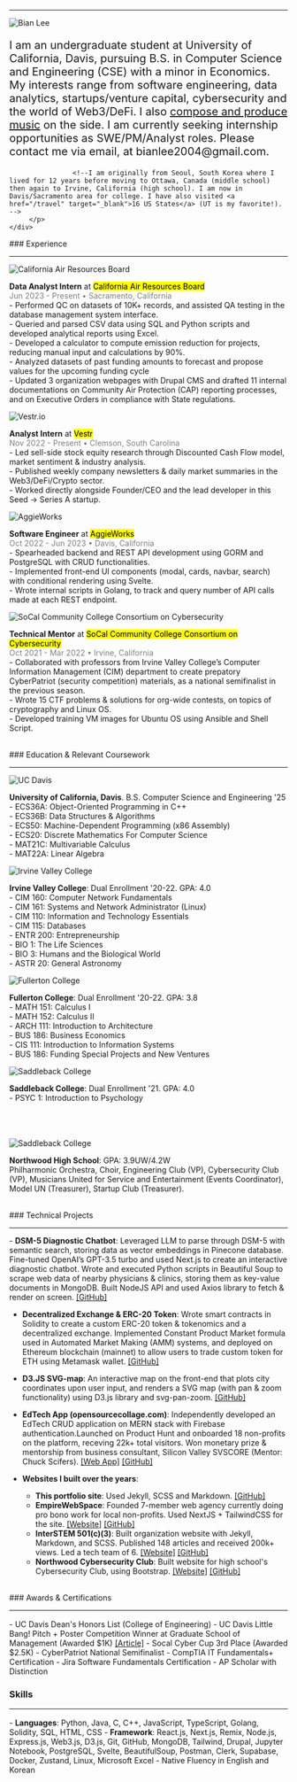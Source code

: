 ---
---

<hr/>
<div class="content-container">
    <img src="/assets/pfp_bian.jpeg" alt="Bian Lee" class="pfp-image">
    <div class="content-text">
        <p style="font-size: 1.25rem">
           I am an undergraduate student at University of California, Davis, pursuing B.S. in Computer Science and Engineering (CSE) with a minor in Economics. My interests range from software engineering, data analytics, startups/venture capital, cybersecurity and the world of Web3/DeFi. I also <a href="https://open.spotify.com/artist/5QHoUe5kwjvOfjfHrbVTBY?si=W__FkkEbQz-Wu1P7A69EFA" target="_blank">compose and produce music</a> on the side. I am currently seeking internship opportunities as SWE/PM/Analyst roles. Please contact me via email, at bianlee2004@gmail.com.

                    <!--I am originally from Seoul, South Korea where I lived for 12 years before moving to Ottawa, Canada (middle school) then again to Irvine, California (high school). I am now in Davis/Sacramento area for college. I have also visited <a href="/travel" target="_blank">16 US States</a> (UT is my favorite!).  -->
         </p>
    </div>

</div>
<!-- -->
### Experience
<hr/>
<div class="content-container">
<!--
    <img src="/assets/optimizing.jpeg" alt="Optimizing.com" class="content-image optimizing">
    <div class="content-text">
        <p>
            <b>Software Engineer Intern</b> at <mark>Optimizing.com</mark>
            <br/><span style="color: gray">Jun 2023 - Present • Austin, Texas</span>
            <br/> - Collaborated on the development of CRM for business clients with Stripe and Roger contract integrations.
            <br/> - Implemented front-end UI with Tailwind with LoaderFunctions and managed global state using Zustand.
            <br/> - Built nested routes in Remix in TypeScript and refactored reusable components to reduce redundancy by 20%
            <br/> - Designed relational (one-to-many) database schemas for customers & checkouts in Prisma and implemented API endpoints with ActionFunctions to listen to HTTP requests and interact with Supabase
            <br/> - Thoroughly followed Agile methodologies in 2-week sprints using development/staging/production environments
        </p>
    </div>
 -->
</div>
<div class="content-container">
    <img src="/assets/carb.jpeg" alt="California Air Resources Board" class="content-image">
    <div class="content-text">
        <p>
            <b>Data Analyst Intern</b> at <mark>California Air Resources Board</mark>
            <br/><span style="color: gray">Jun 2023 - Present • Sacramento, California</span>
            <br/> - Performed QC on datasets of 10K+ records, and assisted QA testing in the database management system interface.
            <br/> - Queried and parsed CSV data using SQL and Python scripts and developed analytical reports using Excel.
            <br/> - Developed a calculator to compute emission reduction for projects, reducing manual input and calculations by 90%.
            <br/> - Analyzed datasets of past funding amounts to forecast and propose values for the upcoming funding cycle
            <br/> - Updated 3 organization webpages with Drupal CMS and drafted 11 internal documentations on Community Air Protection (CAP) reporting processes, and on Executive Orders in compliance with State regulations.
        </p>
    </div>
</div>

<!--
<div class="content-container">
    <img src="/assets/carb.jpeg" alt="California Air Resources Board" class="content-image">
    <div class="content-text">
        <p>
            <b>Data Analyst Intern</b> at California Air Resources Board
            <br/> - Performed data quality control and assisted database migration to .NET system.
            <br/> - Generated analytical reports on CSV datasets using Excel, SQL query commands, and Python scripting. Developed a calculator tool to compute emission reduction data for equipment, given load factor values and formulas.
            <br/> - Assisted organization webpage creation with Drupal CMS. Drafted 11 internal documentations on Community Air Protection (CAP) reporting processes and on executive orders in compliance with State regulations.
        </p>
    </div>
</div>
-->

<div class="content-container">
    <img src="/assets/vestr.jpeg" alt="Vestr.io" class="content-image">
    <div class="content-text">
        <p>
            <b>Analyst Intern</b> at <mark>Vestr</mark>
            <br/><span style="color: gray">Nov 2022 - Present • Clemson, South Carolina</span>
            <br/> -  Led sell-side stock equity research through Discounted Cash Flow model, market sentiment & industry analysis.
            <br/> -  Published weekly company newsletters & daily market summaries in the Web3/DeFi/Crypto sector. <!-- <a href="/writing" target="_blank">[Writings]</a> -->
            <br/> - Worked directly alongside Founder/CEO and the lead developer in this Seed → Series A startup.
        </p>
    </div>
</div>

<div class="content-container">
    <img src="/assets/aggieworksSecond.jpeg" alt="AggieWorks" class="content-image">
    <div class="content-text">
        <p>
          <b>Software Engineer</b> at <mark>AggieWorks</mark>
          <br/><span style="color: gray">Oct 2022 - Jun 2023 • Davis, California</span>
          <br/> - Spearheaded backend and REST API development using GORM and PostgreSQL with CRUD functionalities.
          <br/> - Implemented front-end UI components (modal, cards, navbar, search) with conditional rendering using Svelte.
          <br/> - Wrote internal scripts in Golang, to track and query number of API calls made at each REST endpoint.
        </p>
    </div>
</div>

<div class="content-container">
    <img src="/assets/socal.png" alt="SoCal Community College Consortium on Cybersecurity" class="content-image">
    <div class="content-text">
        <p>
          <b>Technical Mentor</b> at <mark>SoCal Community College Consortium on Cybersecurity</mark>
            <br/><span style="color: gray">Oct 2021 - Mar 2022 • Irvine, California</span>
          <br/> - Collaborated with professors from Irvine Valley College’s Computer Information Management (CIM) department to
create prepatory CyberPatriot (security competition) materials, as a national semifinalist in the previous season. 
          <br/> - Wrote 15 CTF problems & solutions for org-wide contests, on topics of cryptography and Linux OS.
          <br/> - Developed training VM images for Ubuntu OS using Ansible and Shell Script. 
        </p>
    </div>
</div>

<!--
<div class="content-container">
    <img src="/assets/interstem.jpeg" alt="InterSTEM 501(c)(3)" class="content-image">
    <div class="content-text">
        <p>
          <b>Webmaster</b> at InterSTEM 501(c)(3)
          <br/> - Built organization website (<a href="https://interstem.us" target="_blank">interstem.us</a>) with Jekyll, Markdown, SCSS. Published 148 articles, w/ 200k+ views.
          <br/> - Remotely taught 3 students a prepatory curriculum to help attain CompTIA IT Fundamentals+ Certification.
        </p>
    </div>
</div>

-->

<!--
## Misc. Work Experience

- <b>Part-Time Cashier</b> at local restaurant
- <b>Part-Time Team Member</b> at Panera Bread
-->

<br/>
### Education & Relevant Coursework
<hr/>

<div class="content-container">
    <img src="/assets/davis.png" alt="UC Davis" class="content-image">
    <div class="content-text">
        <p>
       <b>University of California, Davis</b>. B.S. Computer Science and Engineering '25
      <br/> - ECS36A: Object-Oriented Programming in C++
      <br/> - ECS36B: Data Structures & Algorithms
      <br/> - ECS50: Machine-Dependent Programming (x86 Assembly)
      <br/> - ECS20: Discrete Mathematics For Computer Science
      <br/> - MAT21C: Multivariable Calculus
      <br/> - MAT22A: Linear Algebra
        </p>
    </div>
</div>

<div class="content-container">
    <img src="/assets/ivc.png" alt="Irvine Valley College" class="content-image">
    <div class="content-text">
        <p>
       <b>Irvine Valley College</b>: Dual Enrollment '20-22. GPA: 4.0
      <br/> - CIM 160: Computer Network Fundamentals
      <br/> - CIM 161: Systems and Network Administrator (Linux)
      <br/> - CIM 110: Information and Technology Essentials
      <br/> - CIM 115: Databases
      <br/> - ENTR 200: Entrepreneurship
      <br/> - BIO 1: The Life Sciences
      <br/> - BIO 3: Humans and the Biological World
      <br/> - ASTR 20: General Astronomy
        </p>
    </div>
</div>

<div class="content-container">
    <img src="/assets/fullerton.png" alt="Fullerton College" class="content-image">
    <div class="content-text">
        <p>
        <b>Fullerton College</b>: Dual Enrollment '20-22. GPA: 3.8
        <br/> - MATH 151: Calculus I
        <br/> - MATH 152: Calculus II
        <br/> - ARCH 111: Introduction to Architecture
        <br/> - BUS 186: Business Economics
        <br/> - CIS 111: Introduction to Information Systems
        <br/> - BUS 186: Funding Special Projects and New Ventures
        </p>
    </div>
</div>

<div class="content-container">
    <img src="/assets/saddleback.png" alt="Saddleback College" class="content-image">
    <div class="content-text">
        <p>
      <b>Saddleback College</b>: Dual Enrollment '21. GPA: 4.0
      <br/> - PSYC 1: Introduction to Psychology
        </p><br/><br/><br/>
    </div>
</div>

<div class="content-container">
    <img src="/assets/northwood.jpeg" alt="Saddleback College" class="content-image">
    <div class="content-text">
        <p>
      <b>Northwood High School</b>: GPA: 3.9UW/4.2W
      <br/>Philharmonic Orchestra, Choir, Engineering Club (VP), Cybersecurity Club (VP), Musicians United for Service and Entertainment (Events Coordinator), Model UN (Treasurer), Startup Club (Treasurer).
        </p>
    </div>
</div>

<br/>
### Technical Projects
<hr/>
- <b>DSM-5 Diagnostic Chatbot</b>: Leveraged LLM to parse through DSM-5 with semantic search, storing data as vector embeddings in Pinecone database. Fine-tuned OpenAI’s GPT-3.5 turbo and used Next.js to create an interactive diagnostic chatbot. Wrote and executed Python scripts in Beautiful Soup to scrape web data of nearby physicians & clinics, storing them as key-value documents in MongoDB. Built NodeJS API and used Axios library to fetch & render on screen. <a href="https://github.com/ritvikir/hackdavis" target="_blank">[GitHub]</a>

- <b>Decentralized Exchange & ERC-20 Token</b>: Wrote smart contracts in Solidity to create a custom ERC-20 token & tokenomics and a decentralized exchange. Implemented Constant Product Market formula used in Automated Market Making (AMM) systems, and deployed on Ethereum blockchain (mainnet) to allow users to trade custom token for ETH using Metamask wallet. <a href="https://github.com/BianLee/Decentralized-Exchange-Model-ERC-20-Token" target="_blank">[GitHub]</a>

- <b>D3.JS SVG-map</b>: An interactive map on the front-end that plots city coordinates upon user input, and renders a SVG map (with pan & zoom functionality) using D3.js library and svg-pan-zoom. <a href="https://github.com/BianLee/D3-SVG-Map" target="_blank">[GitHub]</a>

- <b>EdTech App (opensourcecollage.com)</b>: Independently developed an EdTech CRUD application on MERN stack with Firebase authentication.Launched on Product Hunt and onboarded 18 non-profits on the platform, receving 22k+ total visitors. Won monetary prize & mentorship from business consultant, Silicon Valley SVSCORE (Mentor: Chuck Scifers). <a href="https://opensourcecollage.com" target="_blank">[Web App]</a> <a href="https://github.com/BianLee/opensourcecollage.com" target="_blank">[GitHub]</a>

- <b>Websites I built over the years</b>:
  - <b>This portfolio site</b>: Used Jekyll, SCSS and Markdown. <a href="https://github.com/BianLee/Personal-Website" target="_blank">[GitHub]</a>
  - <b>EmpireWebSpace</b>: Founded 7-member web agency currently doing pro bono work for local non-profits. Used NextJS + TailwindCSS for the site. <a href="https://www.empireweb.space/" target="_blank">[Website]</a> <a href="https://github.com/Empirewebspace/empirewebspace" target="_blank">[GitHub]</a>
  - <b>InterSTEM 501(c)(3)</b>: Built organization website with Jekyll, Markdown, and SCSS. Published 148 articles and received 200k+ views. Led a tech team of 6. <a href="https://interstem.us" target="_blank">[Website]</a> <a href="https://github.com/InterSTEMDev/interstem.us" target="_blank">[GitHub]</a>
  - <b>Northwood Cybersecurity Club</b>: Built website for high school's Cybersecurity Club, using Bootstrap. <a href="https://nhscyber.club" target="_blank">[Website]</a> <a href="https://github.com/BianLee/nhscyber.club.git" target="_blank">[GitHub]</a>

<br/>
### Awards & Certifications
<hr/>
<div style="margin-top:1rem"></div>
- UC Davis Dean's Honors List (College of Engineering)
- UC Davis Little Bang! Pitch + Poster Competition Winner at Graduate School of Management (Awarded $1K) <a href="https://innovate.ucdavis.edu/blog/borrow-blog" target="_blank">[Article]</a>
- Socal Cyber Cup 3rd Place (Awarded $2.5K)
- CyberPatriot National Semifinalist
- CompTIA IT Fundamentals+ Certification
- Jira Software Fundamentals Certification
- AP Scholar with Distinction

### Skills

<hr/>
<div style="margin-top:1rem"></div>
- <b>Languages</b>: Python, Java, C, C++, JavaScript, TypeScript, Golang, Solidity, SQL, HTML, CSS
- <b>Framework</b>: React.js, Next.js, Remix, Node.js, Express.js, Web3.js, D3.js, Git, GitHub, MongoDB, Tailwind, Drupal, Jupyter Notebook, PostgreSQL, Svelte, BeautifulSoup, Postman, Clerk, Supabase, Docker, Zustand, Linux, Microsoft Excel
- Native Fluency in English and Korean
